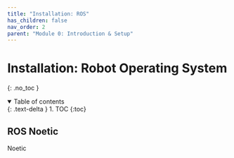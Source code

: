 ```yaml
---
title: "Installation: ROS"
has_children: false
nav_order: 2
parent: "Module 0: Introduction & Setup"
---
```


# Installation: Robot Operating System
{: .no_toc }

<details open markdown="block">
  <summary>
    Table of contents
  </summary>
  {: .text-delta }
1. TOC
{:toc}
</details>

## ROS Noetic

Noetic